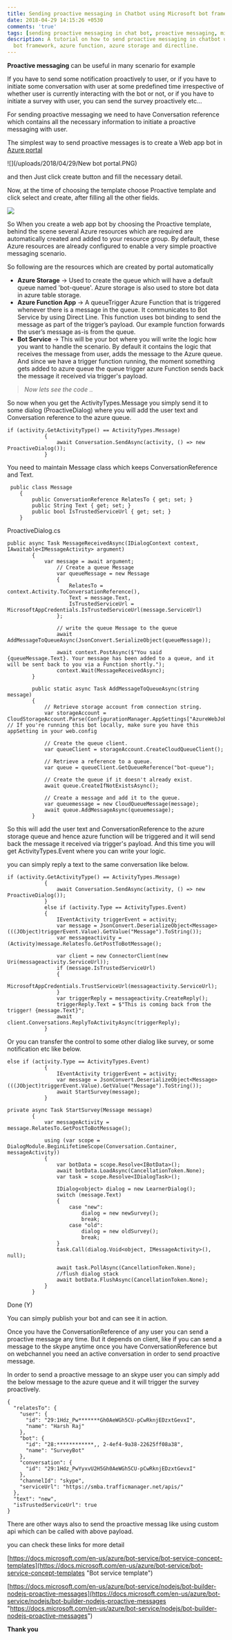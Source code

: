 ```yaml
---
title: Sending proactive messaging in Chatbot using Microsoft bot framework
date: 2018-04-29 14:15:26 +0530
comments: 'true'
tags: [sending proactive messaging in chat bot, proactive messaging, microsoft bot framework, proactive messaging using azure function and queue]
description: A tutorial on how to send proactive messaging in chatbot using microsoft
  bot framework, azure function, azure storage and directline.
---
```

**Proactive messaging** can be useful in many scenario for example

If you have to send some notification proactively to user, or if you have to initiate some conversation with user at some predefined time irrespective of whether user is currently interacting with the bot or not, or if you have to initiate a survey with user, you can send the survey proactively etc...

For sending proactive messaging we need to have Conversation reference which contains all the necessary information to initiate a proactive messaging with user.

The simplest way to send proactive messages is to create a Web app bot in [Azure portal](https://portal.azure.com/#blade/Microsoft_Azure_Marketplace/GalleryFeaturedMenuItemBlade/selectedMenuItemId/home/searchQuery/bot/resetMenuId/)

![](/uploads/2018/04/29/New bot portal.PNG)

and then Just click create button and fill the necessary detail.

Now, at the time of choosing the template choose Proactive template and click select and create, after filling all the other fields.

![](/uploads/2018/04/29/bot.PNG)

So When you create a web app bot by choosing the Proactive template, behind the scene several Azure resources which are required are automatically created and added to your resource group. By default, these Azure resources are already configured to enable a very simple proactive messaging scenario.

So following are the resources which are created by portal automatically

* **Azure Storage** -> Used to create the queue which will have a default queue named 'bot-queue'. Azure storage is also used to store bot data in azure table storage.
* **Azure Function App**  -> A queueTrigger Azure Function that is triggered whenever there is a message in the queue. It communicates to Bot Service by using Direct Line. This function uses bot binding to send the message as part of the trigger’s payload. Our example function forwards the user’s message as-is from the queue.
* **Bot Service**  -> This will be your bot where you will write the logic how you want to handle the scenario. By default  it contains the logic that receives the message from user, adds the message to the Azure queue. And since we have a trigger function running, the moment something gets added to azure queue the queue trigger azure Function sends back the message it received via trigger's payload.

> _Now lets see the code .._

So now when you get the ActivityTypes.Message you simply send it to some dialog (ProactiveDialog) where you will add the user text and Conversation reference to the azure queue.

    if (activity.GetActivityType() == ActivityTypes.Message)
                {
                    await Conversation.SendAsync(activity, () => new ProactiveDialog());
                }

You need to maintain Message class which keeps ConversationReference  and Text.

     public class Message
        {
            public ConversationReference RelatesTo { get; set; }
            public String Text { get; set; }
            public bool IsTrustedServiceUrl { get; set; }
        }

ProactiveDialog.cs

    public async Task MessageReceivedAsync(IDialogContext context, IAwaitable<IMessageActivity> argument)
            {
                var message = await argument;
                    // Create a queue Message
                    var queueMessage = new Message
                    {
                        RelatesTo = context.Activity.ToConversationReference(),
                        Text = message.Text,
                        IsTrustedServiceUrl = MicrosoftAppCredentials.IsTrustedServiceUrl(message.ServiceUrl)
                    };
    
                    // write the queue Message to the queue
                    await AddMessageToQueueAsync(JsonConvert.SerializeObject(queueMessage));
    
                    await context.PostAsync($"You said {queueMessage.Text}. Your message has been added to a queue, and it will be sent back to you via a Function shortly.");
                    context.Wait(MessageReceivedAsync);
            }
    
            public static async Task AddMessageToQueueAsync(string message)
            {
                // Retrieve storage account from connection string.
                var storageAccount = CloudStorageAccount.Parse(ConfigurationManager.AppSettings["AzureWebJobsStorage"]); // If you're running this bot locally, make sure you have this appSetting in your web.config
    
                // Create the queue client.
                var queueClient = storageAccount.CreateCloudQueueClient();
    
                // Retrieve a reference to a queue.
                var queue = queueClient.GetQueueReference("bot-queue");
    
                // Create the queue if it doesn't already exist.
                await queue.CreateIfNotExistsAsync();
    
                // Create a message and add it to the queue.
                var queuemessage = new CloudQueueMessage(message);
                await queue.AddMessageAsync(queuemessage);
            }

So this will add the user text and ConversationReference to the azure storage queue and hence azure function will be triggered and it will send back the message it received via trigger's payload. And this time you will get ActivityTypes.Event where you can write your logic.

you can simply reply a text to the same conversation like below.

    if (activity.GetActivityType() == ActivityTypes.Message)
                {
                    await Conversation.SendAsync(activity, () => new ProactiveDialog());
                }
                else if (activity.Type == ActivityTypes.Event)
                {
                    IEventActivity triggerEvent = activity;
                    var message = JsonConvert.DeserializeObject<Message>(((JObject)triggerEvent.Value).GetValue("Message").ToString());
                    var messageactivity = (Activity)message.RelatesTo.GetPostToBotMessage();
    
                    var client = new ConnectorClient(new Uri(messageactivity.ServiceUrl));
                    if (message.IsTrustedServiceUrl)
                    {
                        MicrosoftAppCredentials.TrustServiceUrl(messageactivity.ServiceUrl);
                    }
                    var triggerReply = messageactivity.CreateReply();
                    triggerReply.Text = $"This is coming back from the trigger! {message.Text}";
                    await client.Conversations.ReplyToActivityAsync(triggerReply);
                }

Or you can transfer the control to some other dialog like survey, or some notification etc like below.

    else if (activity.Type == ActivityTypes.Event)
                {
                    IEventActivity triggerEvent = activity;
                    var message = JsonConvert.DeserializeObject<Message>(((JObject)triggerEvent.Value).GetValue("Message").ToString());
                    await StartSurvey(message);
                }
    
    private async Task StartSurvey(Message message)
            {
                var messageActivity = message.RelatesTo.GetPostToBotMessage();
    
                using (var scope = DialogModule.BeginLifetimeScope(Conversation.Container, messageActivity))
                {
                    var botData = scope.Resolve<IBotData>();
                    await botData.LoadAsync(CancellationToken.None);
                    var task = scope.Resolve<IDialogTask>();
    
                    IDialog<object> dialog = new LearnerDialog();
                    switch (message.Text)
                    {
                        case "new":
                            dialog = new newSurvey();
                            break;
                        case "old":
                            dialog = new oldSurvey();
                            break;
                    }
                    task.Call(dialog.Void<object, IMessageActivity>(), null);
    
                    await task.PollAsync(CancellationToken.None);
                    //flush dialog stack
                    await botData.FlushAsync(CancellationToken.None);
                }
            }

Done (Y)

You can simply publish your bot and can see it in action.

Once you have the ConversationReference of  any user you can send a proactive message any time. But it depends on client, like if you can send a message to the skype  anytime once you have ConversationReference but on webchannel you need an active conversation in order to send proactive message.

In order to send a proactive message to an skype user you can simply add the below message to the azure queue and it will trigger the survey proactively.

    {
      "relatesTo": {
        "user": {
          "id": "29:1Hdz_Pw*******Gh0AeWGh5CU-pCwRknjEDzxtGevxI",
          "name": "Harsh Raj"
        },
        "bot": {
          "id": "28:************,, 2-4ef4-9a38-22625ff08a38",
          "name": "SurveyBot"
        },
        "conversation": {
          "id": "29:1Hdz_PwYyxvU2H5Gh0AeWGh5CU-pCwRknjEDzxtGevxI"
        },
        "channelId": "skype",
        "serviceUrl": "https://smba.trafficmanager.net/apis/"
      },
      "text": "new",
      "isTrustedServiceUrl": true
    }

There are other ways also to send the proactive messag like using custom api which can be called with above payload.

you can check these links for more detail

[https://docs.microsoft.com/en-us/azure/bot-service/bot-service-concept-templates](https://docs.microsoft.com/en-us/azure/bot-service/bot-service-concept-templates "Bot service template")

[https://docs.microsoft.com/en-us/azure/bot-service/nodejs/bot-builder-nodejs-proactive-messages](https://docs.microsoft.com/en-us/azure/bot-service/nodejs/bot-builder-nodejs-proactive-messages "https://docs.microsoft.com/en-us/azure/bot-service/nodejs/bot-builder-nodejs-proactive-messages")

**Thank you**